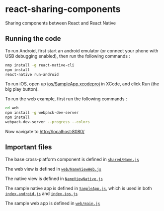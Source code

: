 # react-sharing-components
Sharing components between React and React Native


Running the code
----------------

To run Android, first start an android emulator (or connect your phone with USB debugging enabled), then run the following commands :
```bash
nmp install -g react-native-cli
npm install
react-native run-android
```

To run iOS, open up [ios/SampleApp.xcodeproj](ios/SampleApp.xcodeproj) in XCode, and click Run (the big play button).

To run the web example, first run the following commands :
```bash
cd web
npm install -g webpack-dev-server
npm install
webpack-dev-server --progress --colors
```

Now navigate to [http://localhost:8080/](http://localhost:8080/)


Important files
---------------

The base cross-platform component is defined in [`shared/Name.js`](shared/Name.js)

The web view is defined in [`web/NameViewWeb.js`](web/NameViewWeb.js)

The native view is defined in [`NameViewNative.js`](NameViewNative.js)

The sample native app is defined in [`SampleApp.js`](SampleApp.js), which is used in both [`index.android.js`](index.android.js) and [`index.ios.js`](index.ios.js)

The sample web app is defined in [`web/main.js`](web/main.js)
